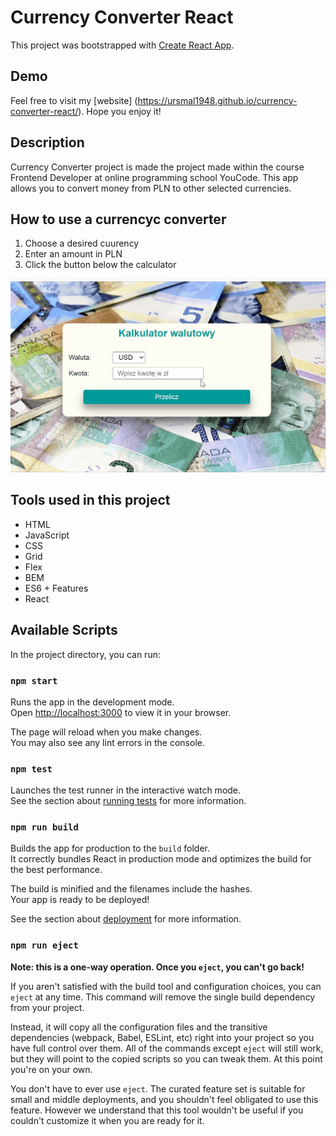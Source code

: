 
# Currency Converter React

This project was bootstrapped with [Create React App](https://github.com/facebook/create-react-app).

## Demo
Feel free to visit my [website] (https://ursmal1948.github.io/currency-converter-react/). Hope you enjoy it!

## Description
Currency Converter project is made the project made within the course Frontend Developer at online programming school YouCode. This app allows you to convert money from PLN to other selected currencies.

## How to use a currencyc converter
1. Choose a desired cuurency
1. Enter an amount in PLN
1. Click the button below the calculator
<img src="https://github.com/ursmal1948/currency-converter-react/blob/main/public/animation__currencyConverter.gif" width="700px">


 ## Tools used in this project
 - HTML
 - JavaScript
 - CSS
 - Grid
 - Flex
 - BEM
 - ES6 + Features
 - React


## Available Scripts

In the project directory, you can run:

### `npm start`

Runs the app in the development mode.\
Open [http://localhost:3000](http://localhost:3000) to view it in your browser.

The page will reload when you make changes.\
You may also see any lint errors in the console.

### `npm test`

Launches the test runner in the interactive watch mode.\
See the section about [running tests](https://facebook.github.io/create-react-app/docs/running-tests) for more information.

### `npm run build`

Builds the app for production to the `build` folder.\
It correctly bundles React in production mode and optimizes the build for the best performance.

The build is minified and the filenames include the hashes.\
Your app is ready to be deployed!

See the section about [deployment](https://facebook.github.io/create-react-app/docs/deployment) for more information.

### `npm run eject`

**Note: this is a one-way operation. Once you `eject`, you can't go back!**

If you aren't satisfied with the build tool and configuration choices, you can `eject` at any time. This command will remove the single build dependency from your project.

Instead, it will copy all the configuration files and the transitive dependencies (webpack, Babel, ESLint, etc) right into your project so you have full control over them. All of the commands except `eject` will still work, but they will point to the copied scripts so you can tweak them. At this point you're on your own.

You don't have to ever use `eject`. The curated feature set is suitable for small and middle deployments, and you shouldn't feel obligated to use this feature. However we understand that this tool wouldn't be useful if you couldn't customize it when you are ready for it.

